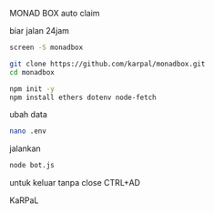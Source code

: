 MONAD BOX auto claim

biar jalan 24jam
```bash
screen -S monadbox
```

```bash
git clone https://github.com/karpal/monadbox.git
cd monadbox
```

```bash
npm init -y
npm install ethers dotenv node-fetch
```

ubah data
```bash
nano .env
```

jalankan
```bash
node bot.js
```
untuk keluar tanpa close 
CTRL+AD

KaRPaL
